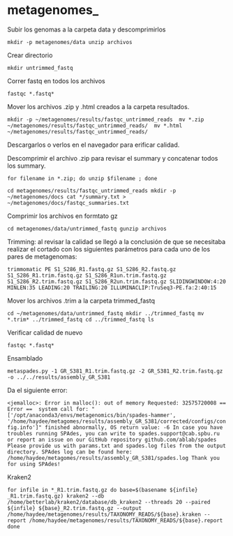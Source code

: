 # metagenomes_

Subir los genomas a la carpeta data y descomprimirlos

`mkdir -p metagenomes/data
unzip archivos`

Crear directorio

`mkdir untrimmed_fastq`

Correr fastq en todos los archivos

`fastqc *.fastq* `

Mover los archivos .zip y .html creados a la carpeta resultados.

`mkdir -p ~/metagenomes/results/fastqc_untrimmed_reads 
 mv *.zip ~/metagenomes/results/fastqc_untrimmed_reads/ 
 mv *.html ~/metagenomes/results/fastqc_untrimmed_reads/`
 
Descargarlos o verlos en el navegador para erificar calidad.
 
Descomprimir el archivo .zip para revisar el summary y concatenar todos los summary.
 
`for filename in *.zip; do unzip $filename ; done`
 
`cd metagenomes/results/fastqc_untrimmed_reads
 mkdir -p ~/metagenomes/docs
 cat */summary.txt > ~/metagenomes/docs/fastqc_summaries.txt`
  
Comprimir los archivos en formtato gz
  
`cd metagenomes/data/untrimmed_fastq
 gunzip archivos`
  
Trimming: al revisar la calidad se llegó a la conclusión de que se necesitaba realizar el cortado con los siguientes parámetros para cada uno de los pares de metagenomas:
  
`trimmomatic PE S1_S286_R1.fastq.gz S1_S286_R2.fastq.gz S1_S286_R1.trim.fastq.gz S1_S286_R1un.trim.fastq.gz S1_S286_R2.trim.fastq.gz S1_S286_R2un.trim.fastq.gz SLIDINGWINDOW:4:20 MINLEN:35 LEADING:20 TRAILING:20 ILLUMINACLIP:TruSeq3-PE.fa:2:40:15`
  
Mover los archivos .trim a la carpeta trimmed_fastq
  
`cd ~/metagenomes/data/untrimmed_fastq
 mkdir ../trimmed_fastq
 mv *.trim* ../trimmed_fastq
 cd ../trimmed_fastq
 ls`
 
 Verificar calidad de nuevo
 
 `fastqc *.fastq* `
  
 Ensamblado
 
 `metaspades.py -1 GR_S381_R1.trim.fastq.gz -2 GR_S381_R2.trim.fastq.gz -o ../../results/assembly_GR_S381`
 
 Da el siguiente error:
 
 `<jemalloc>: Error in malloc(): out of memory
 Requested: 32575720008
== Error ==  system call for: "['/opt/anaconda3/envs/metagenomics/bin/spades-hammer', '/home/haydee/metagomes/results/assembly_GR_S381/corrected/configs/config.info']" finished abnormally, OS return value: -6
In case you have troubles running SPAdes, you can write to spades.support@cab.spbu.ru
or report an issue on our GitHub repository github.com/ablab/spades
Please provide us with params.txt and spades.log files from the output directory.
SPAdes log can be found here: /home/haydee/metagomes/results/assembly_GR_S381/spades.log
Thank you for using SPAdes!
`

Kraken2

`for infile in *_R1.trim.fastq.gz
do
base=$(basename ${infile} _R1.trim.fastq.gz)
kraken2 --db /home/betterlab/kraken2/database/db_kraken2 --threads 20 --paired ${infile} ${base}_R2.trim.fastq.gz --output /home/haydee/metagenomes/results/TAXONOMY_READS/${base}.kraken --report /home/haydee/metagenomes/results/TAXONOMY_READS/${base}.report
done
` 
 
